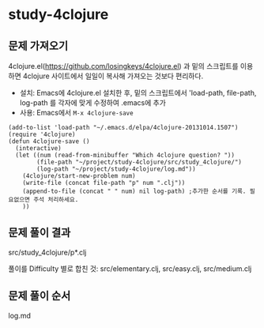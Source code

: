 # study-4clojure

## 문제 가져오기
4clojure.el(https://github.com/losingkeys/4clojure.el) 과 밑의 스크립트를 이용하면 4clojure 사이트에서 일일이 복사해 가져오는 것보다 편리하다.
- 설치: Emacs에 4clojure.el 설치한 후, 밑의 스크립트에서 'load-path, file-path, log-path 를 각자에 맞게 수정하여 .emacs에 추가
- 사용: Emacs에서 `M-x 4clojure-save`
```
(add-to-list 'load-path "~/.emacs.d/elpa/4clojure-20131014.1507")
(require '4clojure)
(defun 4clojure-save ()
  (interactive)
  (let ((num (read-from-minibuffer "Which 4clojure question? "))
        (file-path "~/project/study-4clojure/src/study_4clojure/")
		(log-path "~/project/study-4clojure/log.md"))
    (4clojure/start-new-problem num)
    (write-file (concat file-path "p" num ".clj"))
    (append-to-file (concat " " num) nil log-path) ;추가한 순서를 기록. 필요없으면 주석 처리하세요.
    ))
```

## 문제 풀이 결과
src/study_4clojure/p*.clj

풀이를 Difficulty 별로 합친 것: src/elementary.clj, src/easy.clj, src/medium.clj

## 문제 풀이 순서
log.md